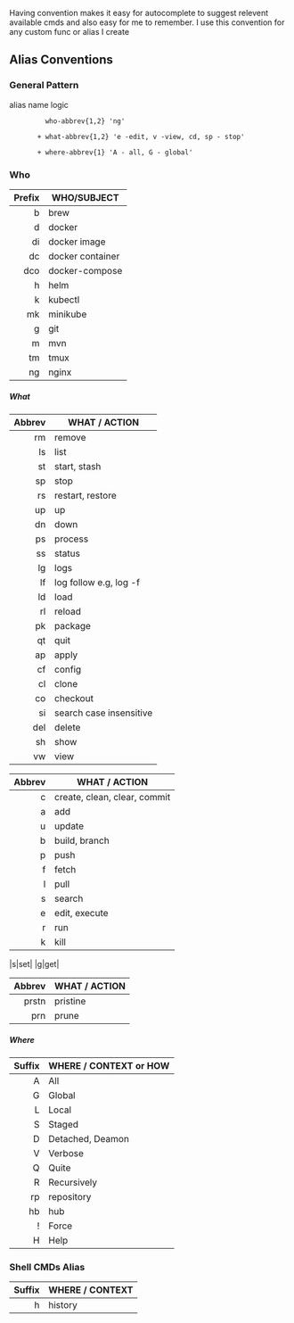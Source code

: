 Having convention makes it easy for autocomplete to suggest relevent available cmds and also easy for me to remember. I use this convention for any custom func or alias I create

## Alias Conventions

### General Pattern

alias name logic
```
         who-abbrev{1,2} 'ng'

       + what-abbrev{1,2} 'e -edit, v -view, cd, sp - stop'

       + where-abbrev{1} 'A - all, G - global'
```

### Who

|Prefix|WHO/SUBJECT|
|----:|---|
|b|brew|
|d|docker|
|di|docker image|
|dc|docker container|
|dco|docker-compose|
|h|helm|
|k|kubectl|
|mk|minikube|
|g|git|
|m|mvn|
|tm|tmux|
|ng|nginx|

##### What 

|Abbrev|WHAT / ACTION|
|----:|---|
|rm|remove|
|ls|list|
|st|start, stash|
|sp|stop|
|rs|restart, restore|
|up|up|
|dn|down|
|ps|process|
|ss|status|
|lg|logs|
|lf|log follow e.g, log -f |
|ld|load|
|rl|reload|
|pk|package|
|qt|quit|
|ap|apply|
|cf|config|
|cl|clone|
|co|checkout|
|si|search case insensitive|
|del|delete|
|sh|show|
|vw|view|

|Abbrev|WHAT / ACTION|
|----:|---|
|c|create, clean, clear, commit|
|a|add|
|u|update|
|b|build, branch|
|p|push|
|f|fetch|
|l|pull|
|s|search|
|e|edit, execute|
|r|run|
|k|kill|

|s|set|
|g|get|


|Abbrev|WHAT / ACTION|
|----:|---|
|prstn|pristine|
|prn|prune|

##### Where

|Suffix|WHERE / CONTEXT or HOW|
|----:|---|
|A|All|
|G|Global|
|L|Local|
|S|Staged|
|D|Detached, Deamon|
|V|Verbose|
|Q|Quite|
|R|Recursively|
|rp|repository|
|hb|hub|
|!|Force|
|H|Help|



### Shell CMDs Alias

|Suffix|WHERE / CONTEXT|
|----:|---|
|h|history|


